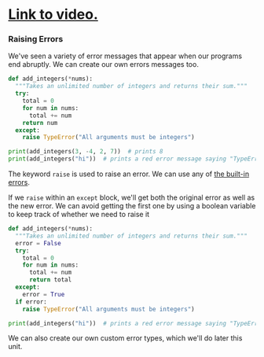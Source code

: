 # [Link to video.](https://www.youtube.com/watch?v=OeJ8xdp6CpA&list=PLVD25niNi0BnTo_MGI8NI6WvVIXcC9khH)

### Raising Errors

We've seen a variety of error messages that appear when our programs end abruptly. We can create our own errors messages too.

```python
def add_integers(*nums):
  """Takes an unlimited number of integers and returns their sum."""
  try:
    total = 0
    for num in nums:
      total += num
    return num
  except:
    raise TypeError("All arguments must be integers")

print(add_integers(3, -4, 2, 7))  # prints 8
print(add_integers("hi"))  # prints a red error message saying "TypeError: All arguments must be integers"
```

The keyword `raise` is used to raise an error. We can use any of [the built-in errors](https://docs.python.org/3/library/exceptions.html).

If we `raise` within an `except` block, we'll get both the original error as well as the new error. We can avoid getting the first one by using a boolean variable to keep track of whether we need to raise it

```python
def add_integers(*nums):
  """Takes an unlimited number of integers and returns their sum."""
  error = False
  try:
    total = 0
    for num in nums:
      total += num
      return total
  except:
    error = True
  if error:
    raise TypeError("All arguments must be integers")

print(add_integers("hi"))  # prints a red error message saying "TypeError: All arguments must be integers."
```  

We can also create our own custom error types, which we'll do later this unit.
